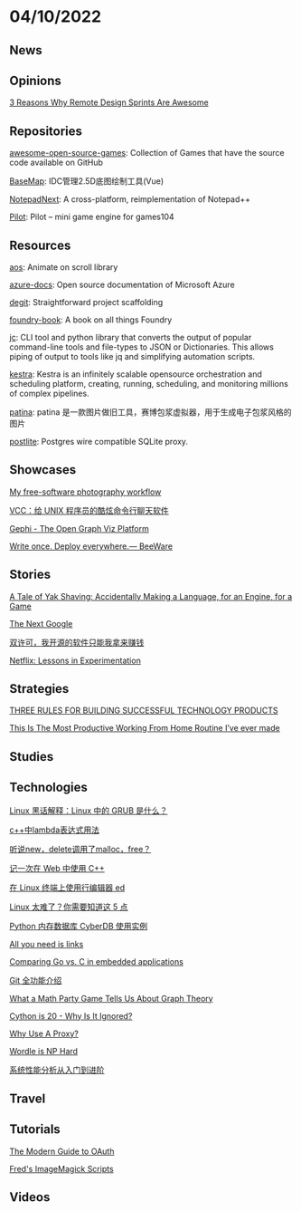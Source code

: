 # 04/10/2022

## News

## Opinions
[3 Reasons Why Remote Design Sprints Are Awesome](https://www.bluelabellabs.com/blog/remote-design-sprints/)

## Repositories
[awesome-open-source-games](https://github.com/michelpereira/awesome-open-source-games): Collection of Games that have the source code available on GitHub

[BaseMap](https://github.com/bojue/BaseMap): IDC管理2.5D底图绘制工具(Vue)

[NotepadNext](https://github.com/dail8859/NotepadNext): A cross-platform, reimplementation of Notepad++

[Pilot](https://github.com/BoomingTech/Pilot): Pilot – mini game engine for games104

## Resources
[aos](https://github.com/michalsnik/aos): Animate on scroll library

[azure-docs](https://github.com/MicrosoftDocs/azure-docs): Open source documentation of Microsoft Azure

[degit](https://github.com/Rich-Harris/degit): Straightforward project scaffolding

[foundry-book](https://github.com/onbjerg/foundry-book): A book on all things Foundry

[jc](https://github.com/kellyjonbrazil/jc): CLI tool and python library that converts the output of popular command-line tools and file-types to JSON or Dictionaries. This allows piping of output to tools like jq and simplifying automation scripts.

[kestra](https://github.com/kestra-io/kestra): Kestra is an infinitely scalable opensource orchestration and scheduling platform, creating, running, scheduling, and monitoring millions of complex pipelines.

[patina](https://gitee.com/mirrors/patina): patina 是一款图片做旧工具，赛博包浆虚拟器，用于生成电子包浆风格的图片

[postlite](https://github.com/benbjohnson/postlite): Postgres wire compatible SQLite proxy.

## Showcases
[My free-software photography workflow](https://blog.fidelramos.net/photography/photography-workflow)

[VCC：给 UNIX 程序员的酷炫命令行聊天软件](https://linux.cn/article-14426-1.html)

[Gephi - The Open Graph Viz Platform](https://gephi.org/)

[Write once. Deploy everywhere.— BeeWare](https://beeware.org/)

## Stories
[A Tale of Yak Shaving: Accidentally Making a Language, for an Engine, for a Game](https://verdagon.dev/blog/yak-shave-language-engine-game)

[The Next Google](https://dkb.io/post/the-next-google)

[双许可，我开源的软件只能我拿来赚钱](https://my.oschina.net/u/4489239/blog/5510611)

[Netflix: Lessons in Experimentation](https://www.aakashg.com/2022/01/18/netflix-experimentation/)

## Strategies
[THREE RULES FOR BUILDING SUCCESSFUL TECHNOLOGY PRODUCTS](https://kopera.com/blog/three-rules-for-building-successful-technology-products)

[This Is The Most Productive Working From Home Routine I’ve ever made](https://blog.nerdjfpb.com/this-is-the-most-productive-working-from-home-routine-ive-ever-made/)

## Studies

## Technologies
[Linux 黑话解释：Linux 中的 GRUB 是什么？](https://linux.cn/article-14427-1.html)

[c++中lambda表达式用法](https://juejin.cn/post/6971740770617425933)

[听说new，delete调用了malloc，free？](https://juejin.cn/post/6993340966459408398)

[记一次在 Web 中使用 C++](https://juejin.cn/post/7042272921087115277)

[在 Linux 终端上使用行编辑器 ed](https://linux.cn/article-14431-1.html)

[Linux 太难了？你需要知道这 5 点](https://linux.cn/article-14429-1.html)

[Python 内存数据库 CyberDB 使用实例](https://linux.cn/article-14430-1.html)

[All you need is links](https://subconscious.substack.com/p/all-you-need-is-links?s=r)

[Comparing Go vs. C in embedded applications](https://stackoverflow.blog/2022/04/04/comparing-go-vs-c-in-embedded-applications/)

[Git 全功能介绍](https://mp.weixin.qq.com/s/8WvmW3rs7KxRg8OLSZV_5Q)

[What a Math Party Game Tells Us About Graph Theory](https://www.quantamagazine.org/what-a-math-party-game-tells-us-about-graph-theory-20220324/)

[Cython is 20 - Why Is It Ignored?](https://www.i-programmer.info/news/216-python/15337-cython-is-20-why-is-it-ignored.html)

[Why Use A Proxy?](https://www.i-programmer.info/news/90-tools/15334-why-use-a-proxy.html)

[Wordle is NP Hard](https://www.i-programmer.info/news/112-theory/15329-wordle-is-np-hard.html)

[系统性能分析从入门到进阶](https://my.oschina.net/u/3996014/blog/5510480)

## Travel

## Tutorials
[The Modern Guide to OAuth](https://fusionauth.io/learn/expert-advice/oauth/modern-guide-to-oauth)

[Fred's ImageMagick Scripts](http://www.fmwconcepts.com/imagemagick/index.php)

## Videos
